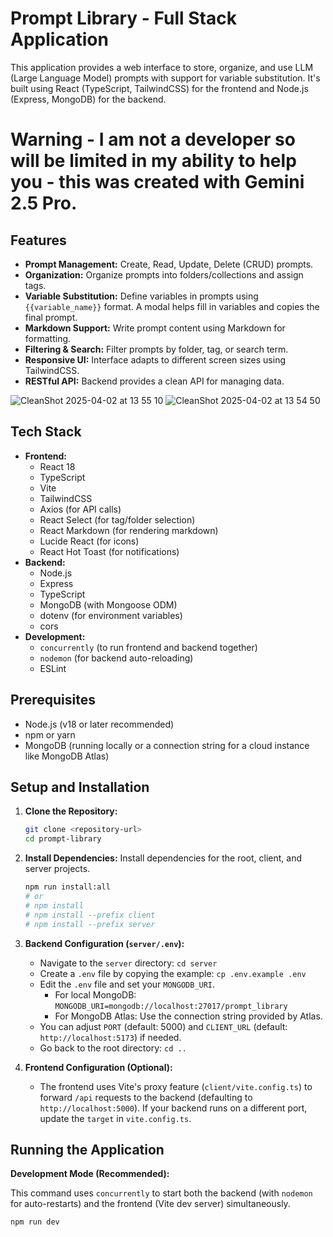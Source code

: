 # Prompt Library - Full Stack Application

This application provides a web interface to store, organize, and use LLM (Large Language Model) prompts with support for variable substitution. It's built using React (TypeScript, TailwindCSS) for the frontend and Node.js (Express, MongoDB) for the backend.

# Warning - I am not a developer so will be limited in my ability to help you - this was created with Gemini 2.5 Pro. 

## Features

*   **Prompt Management:** Create, Read, Update, Delete (CRUD) prompts.
*   **Organization:** Organize prompts into folders/collections and assign tags.
*   **Variable Substitution:** Define variables in prompts using `{{variable_name}}` format. A modal helps fill in variables and copies the final prompt.
*   **Markdown Support:** Write prompt content using Markdown for formatting.
*   **Filtering & Search:** Filter prompts by folder, tag, or search term.
*   **Responsive UI:** Interface adapts to different screen sizes using TailwindCSS.
*   **RESTful API:** Backend provides a clean API for managing data.

![CleanShot 2025-04-02 at 13 55 10](https://github.com/user-attachments/assets/0a85f1d6-23c8-4c4a-9621-2a2adcbe9ccf)
![CleanShot 2025-04-02 at 13 54 50](https://github.com/user-attachments/assets/45edaae7-78d3-4e39-af92-15eff47a3b12)


## Tech Stack

*   **Frontend:**
    *   React 18
    *   TypeScript
    *   Vite
    *   TailwindCSS
    *   Axios (for API calls)
    *   React Select (for tag/folder selection)
    *   React Markdown (for rendering markdown)
    *   Lucide React (for icons)
    *   React Hot Toast (for notifications)
*   **Backend:**
    *   Node.js
    *   Express
    *   TypeScript
    *   MongoDB (with Mongoose ODM)
    *   dotenv (for environment variables)
    *   cors
*   **Development:**
    *   `concurrently` (to run frontend and backend together)
    *   `nodemon` (for backend auto-reloading)
    *   ESLint

## Prerequisites

*   Node.js (v18 or later recommended)
*   npm or yarn
*   MongoDB (running locally or a connection string for a cloud instance like MongoDB Atlas)

## Setup and Installation

1.  **Clone the Repository:**
    ```bash
    git clone <repository-url>
    cd prompt-library
    ```

2.  **Install Dependencies:**
    Install dependencies for the root, client, and server projects.
    ```bash
    npm run install:all
    # or
    # npm install
    # npm install --prefix client
    # npm install --prefix server
    ```

3.  **Backend Configuration (`server/.env`):**
    *   Navigate to the `server` directory: `cd server`
    *   Create a `.env` file by copying the example: `cp .env.example .env`
    *   Edit the `.env` file and set your `MONGODB_URI`.
        *   For local MongoDB: `MONGODB_URI=mongodb://localhost:27017/prompt_library`
        *   For MongoDB Atlas: Use the connection string provided by Atlas.
    *   You can adjust `PORT` (default: 5000) and `CLIENT_URL` (default: `http://localhost:5173`) if needed.
    *   Go back to the root directory: `cd ..`

4.  **Frontend Configuration (Optional):**
    *   The frontend uses Vite's proxy feature (`client/vite.config.ts`) to forward `/api` requests to the backend (defaulting to `http://localhost:5000`). If your backend runs on a different port, update the `target` in `vite.config.ts`.

## Running the Application

**Development Mode (Recommended):**

This command uses `concurrently` to start both the backend (with `nodemon` for auto-restarts) and the frontend (Vite dev server) simultaneously.

```bash
npm run dev
